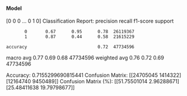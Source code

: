 #### Model
[0 0 0 ... 0 1 0]
Classification Report:
              precision    recall  f1-score   support

           0       0.67      0.95      0.78  26119367
           1       0.87      0.44      0.58  21615229

    accuracy                           0.72  47734596
   macro avg       0.77      0.69      0.68  47734596
weighted avg       0.76      0.72      0.69  47734596

Accuracy: 0.7155299690815441
Confusion Matrix:
[[24705045  1414322]
 [12164740  9450489]]
Confusion Matrix (%):
[[51.75501014  2.96288671]
 [25.48411638 19.79798677]]
